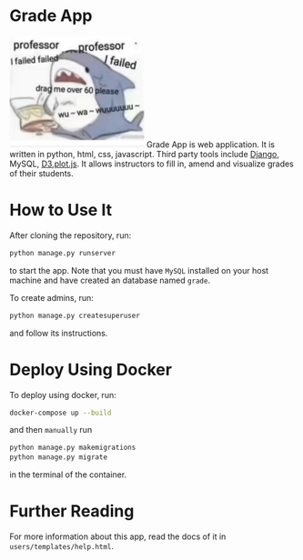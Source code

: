 # Grade App
![I failed](./myapp/static/myapp/failure.png)
Grade App is web application. It is written in python, html, css, javascript. Third party tools include 
[Django](https://docs.djangoproject.com/), MySQL, [D3](https://d3js.org/),[plot.js](https://observablehq.com/plot/getting-started). It allows instructors to fill in, amend and visualize grades of their students.

# How to Use It
After cloning the repository, run:
```sh
python manage.py runserver
```
to start the app. Note that you must have `MySQL` installed on your host machine and have created an database named `grade`.

To create admins, run:
```sh
python manage.py createsuperuser
```
and follow its instructions.

# Deploy Using Docker
To deploy using docker, run:
```sh
docker-compose up --build
```
and then `manually` run 
```sh
python manage.py makemigrations
python manage.py migrate 
```
in the terminal of the container.

# Further Reading
For more information about this app, read the docs of it in `users/templates/help.html`.